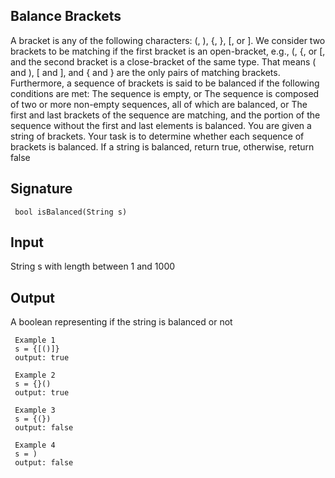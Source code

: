 ## Balance Brackets
A bracket is any of the following characters: (, ), {, }, [, or ].
We consider two brackets to be matching if the first bracket is an open-bracket, e.g., (, {, or [, and the second bracket is a close-bracket of the same type. That means ( and ), [ and ], and { and } are the only pairs of matching brackets.
Furthermore, a sequence of brackets is said to be balanced if the following conditions are met:
The sequence is empty, or
The sequence is composed of two or more non-empty sequences, all of which are balanced, or
The first and last brackets of the sequence are matching, and the portion of the sequence without the first and last elements is balanced.
You are given a string of brackets. Your task is to determine whether each sequence of brackets is balanced. If a string is balanced, return true, otherwise, return false
## Signature
     bool isBalanced(String s)

## Input
String s with length between 1 and 1000

## Output
A boolean representing if the string is balanced or not

     Example 1
     s = {[()]}
     output: true

     Example 2
     s = {}()
     output: true

     Example 3
     s = {(})
     output: false

     Example 4
     s = )
     output: false
     